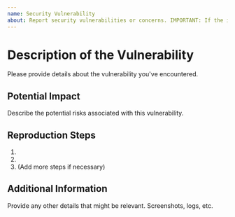```yaml
---
name: Security Vulnerability
about: Report security vulnerabilities or concerns. IMPORTANT: If the issue is critical, please report privately to [YOUR_EMAIL].
---
```


# Description of the Vulnerability

Please provide details about the vulnerability you've encountered.

## Potential Impact

Describe the potential risks associated with this vulnerability.

## Reproduction Steps

1.
2.
3. (Add more steps if necessary)

## Additional Information

Provide any other details that might be relevant. Screenshots, logs, etc.
